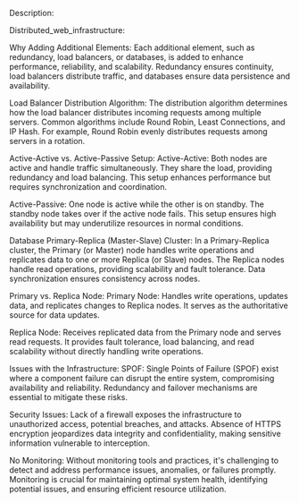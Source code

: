 Description:

Distributed_web_infrastructure:

Why Adding Additional Elements:
Each additional element, such as redundancy, load balancers, or databases, is added to enhance performance, reliability, and scalability. Redundancy ensures continuity, load balancers distribute traffic, and databases ensure data persistence and availability.

Load Balancer Distribution Algorithm:
The distribution algorithm determines how the load balancer distributes incoming requests among multiple servers. Common algorithms include Round Robin, Least Connections, and IP Hash. For example, Round Robin evenly distributes requests among servers in a rotation.

Active-Active vs. Active-Passive Setup:
Active-Active: Both nodes are active and handle traffic simultaneously. They share the load, providing redundancy and load balancing. This setup enhances performance but requires synchronization and coordination.

Active-Passive: One node is active while the other is on standby. The standby node takes over if the active node fails. This setup ensures high availability but may underutilize resources in normal conditions.

Database Primary-Replica (Master-Slave) Cluster:
In a Primary-Replica cluster, the Primary (or Master) node handles write operations and replicates data to one or more Replica (or Slave) nodes. The Replica nodes handle read operations, providing scalability and fault tolerance. Data synchronization ensures consistency across nodes.

Primary vs. Replica Node:
Primary Node: Handles write operations, updates data, and replicates changes to Replica nodes. It serves as the authoritative source for data updates.

Replica Node: Receives replicated data from the Primary node and serves read requests. It provides fault tolerance, load balancing, and read scalability without directly handling write operations.

Issues with the Infrastructure:
SPOF:
Single Points of Failure (SPOF) exist where a component failure can disrupt the entire system, compromising availability and reliability. Redundancy and failover mechanisms are essential to mitigate these risks.

Security Issues:
Lack of a firewall exposes the infrastructure to unauthorized access, potential breaches, and attacks. Absence of HTTPS encryption jeopardizes data integrity and confidentiality, making sensitive information vulnerable to interception.

No Monitoring:
Without monitoring tools and practices, it's challenging to detect and address performance issues, anomalies, or failures promptly. Monitoring is crucial for maintaining optimal system health, identifying potential issues, and ensuring efficient resource utilization.

